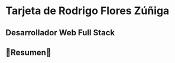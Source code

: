 <h1>Tarjeta de Rodrigo Flores Zúñiga</h1>
<h2>Desarrollador Web Full Stack</h2>

<h2>📜Resumen📜</h2>

